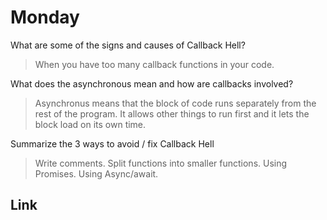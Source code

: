 # Monday
What are some of the signs and causes of Callback Hell?
>When you have too many callback functions in your code.

What does the asynchronous mean and how are callbacks involved?
>Asynchronus means that the block of code runs separately from the rest of the program. It allows other things to run first and it lets the block load on its own time.

Summarize the 3 ways to avoid / fix Callback Hell
>Write comments. Split functions into smaller functions. Using Promises. Using Async/await.


## Link